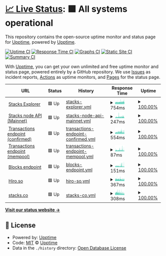 # [📈 Live Status](https://upptime.github.io/upptime): <!--live status--> **🟩 All systems operational**

This repository contains the open-source uptime monitor and status page for [Upptime](https://upptime.js.org), powered by [Upptime](https://github.com/upptime/upptime).

[![Uptime CI](https://github.com/aulneau/stacks-status/workflows/Uptime%20CI/badge.svg)](https://github.com/upptime/upptime/actions?query=workflow%3A%22Uptime+CI%22)
[![Response Time CI](https://github.com/aulneau/stacks-status/workflows/Response%20Time%20CI/badge.svg)](https://github.com/upptime/upptime/actions?query=workflow%3A%22Response+Time+CI%22)
[![Graphs CI](https://github.com/aulneau/stacks-status/workflows/Graphs%20CI/badge.svg)](https://github.com/upptime/upptime/actions?query=workflow%3A%22Graphs+CI%22)
[![Static Site CI](https://github.com/aulneau/stacks-status/workflows/Static%20Site%20CI/badge.svg)](https://github.com/upptime/upptime/actions?query=workflow%3A%22Static+Site+CI%22)
[![Summary CI](https://github.com/aulneau/stacks-status/workflows/Summary%20CI/badge.svg)](https://github.com/upptime/upptime/actions?query=workflow%3A%22Summary+CI%22)

With [Upptime](https://upptime.js.org), you can get your own unlimited and free uptime monitor and status page, powered entirely by a GitHub repository. We use [Issues](https://github.com/upptime/upptime/issues) as incident reports, [Actions](https://github.com/upptime/upptime/actions) as uptime monitors, and [Pages](https://upptime.github.io/upptime) for the status page.

<!--start: status pages-->
<!-- This summary is generated by Upptime (https://github.com/upptime/upptime) -->
<!-- Do not edit this manually, your changes will be overwritten -->
<!-- prettier-ignore -->
| URL | Status | History | Response Time | Uptime |
| --- | ------ | ------- | ------------- | ------ |
| <img alt="" src="https://favicons.githubusercontent.com/explorer.stacks.co" height="13"> [Stacks Explorer](https://explorer.stacks.co) | 🟩 Up | [stacks-explorer.yml](https://github.com/aulneau/stacks-status/commits/HEAD/history/stacks-explorer.yml) | <details><summary><img alt="Response time graph" src="./graphs/stacks-explorer/response-time-week.png" height="20"> 754ms</summary><br><a href="https://stacks-status.com/history/stacks-explorer"><img alt="Response time 770" src="https://img.shields.io/endpoint?url=https%3A%2F%2Fraw.githubusercontent.com%2Faulneau%2Fstacks-status%2FHEAD%2Fapi%2Fstacks-explorer%2Fresponse-time.json"></a><br><a href="https://stacks-status.com/history/stacks-explorer"><img alt="24-hour response time 867" src="https://img.shields.io/endpoint?url=https%3A%2F%2Fraw.githubusercontent.com%2Faulneau%2Fstacks-status%2FHEAD%2Fapi%2Fstacks-explorer%2Fresponse-time-day.json"></a><br><a href="https://stacks-status.com/history/stacks-explorer"><img alt="7-day response time 754" src="https://img.shields.io/endpoint?url=https%3A%2F%2Fraw.githubusercontent.com%2Faulneau%2Fstacks-status%2FHEAD%2Fapi%2Fstacks-explorer%2Fresponse-time-week.json"></a><br><a href="https://stacks-status.com/history/stacks-explorer"><img alt="30-day response time 770" src="https://img.shields.io/endpoint?url=https%3A%2F%2Fraw.githubusercontent.com%2Faulneau%2Fstacks-status%2FHEAD%2Fapi%2Fstacks-explorer%2Fresponse-time-month.json"></a><br><a href="https://stacks-status.com/history/stacks-explorer"><img alt="1-year response time 770" src="https://img.shields.io/endpoint?url=https%3A%2F%2Fraw.githubusercontent.com%2Faulneau%2Fstacks-status%2FHEAD%2Fapi%2Fstacks-explorer%2Fresponse-time-year.json"></a></details> | <details><summary><a href="https://stacks-status.com/history/stacks-explorer">100.00%</a></summary><a href="https://stacks-status.com/history/stacks-explorer"><img alt="All-time uptime 100.00%" src="https://img.shields.io/endpoint?url=https%3A%2F%2Fraw.githubusercontent.com%2Faulneau%2Fstacks-status%2FHEAD%2Fapi%2Fstacks-explorer%2Fuptime.json"></a><br><a href="https://stacks-status.com/history/stacks-explorer"><img alt="24-hour uptime 100.00%" src="https://img.shields.io/endpoint?url=https%3A%2F%2Fraw.githubusercontent.com%2Faulneau%2Fstacks-status%2FHEAD%2Fapi%2Fstacks-explorer%2Fuptime-day.json"></a><br><a href="https://stacks-status.com/history/stacks-explorer"><img alt="7-day uptime 100.00%" src="https://img.shields.io/endpoint?url=https%3A%2F%2Fraw.githubusercontent.com%2Faulneau%2Fstacks-status%2FHEAD%2Fapi%2Fstacks-explorer%2Fuptime-week.json"></a><br><a href="https://stacks-status.com/history/stacks-explorer"><img alt="30-day uptime 100.00%" src="https://img.shields.io/endpoint?url=https%3A%2F%2Fraw.githubusercontent.com%2Faulneau%2Fstacks-status%2FHEAD%2Fapi%2Fstacks-explorer%2Fuptime-month.json"></a><br><a href="https://stacks-status.com/history/stacks-explorer"><img alt="1-year uptime 100.00%" src="https://img.shields.io/endpoint?url=https%3A%2F%2Fraw.githubusercontent.com%2Faulneau%2Fstacks-status%2FHEAD%2Fapi%2Fstacks-explorer%2Fuptime-year.json"></a></details>
| <img alt="" src="https://favicons.githubusercontent.com/stacks-node-api.stacks.co" height="13"> [Stacks node API (Mainnet)](https://stacks-node-api.stacks.co) | 🟩 Up | [stacks-node-api-mainnet.yml](https://github.com/aulneau/stacks-status/commits/HEAD/history/stacks-node-api-mainnet.yml) | <details><summary><img alt="Response time graph" src="./graphs/stacks-node-api-mainnet/response-time-week.png" height="20"> 247ms</summary><br><a href="https://stacks-status.com/history/stacks-node-api-mainnet"><img alt="Response time 244" src="https://img.shields.io/endpoint?url=https%3A%2F%2Fraw.githubusercontent.com%2Faulneau%2Fstacks-status%2FHEAD%2Fapi%2Fstacks-node-api-mainnet%2Fresponse-time.json"></a><br><a href="https://stacks-status.com/history/stacks-node-api-mainnet"><img alt="24-hour response time 266" src="https://img.shields.io/endpoint?url=https%3A%2F%2Fraw.githubusercontent.com%2Faulneau%2Fstacks-status%2FHEAD%2Fapi%2Fstacks-node-api-mainnet%2Fresponse-time-day.json"></a><br><a href="https://stacks-status.com/history/stacks-node-api-mainnet"><img alt="7-day response time 247" src="https://img.shields.io/endpoint?url=https%3A%2F%2Fraw.githubusercontent.com%2Faulneau%2Fstacks-status%2FHEAD%2Fapi%2Fstacks-node-api-mainnet%2Fresponse-time-week.json"></a><br><a href="https://stacks-status.com/history/stacks-node-api-mainnet"><img alt="30-day response time 244" src="https://img.shields.io/endpoint?url=https%3A%2F%2Fraw.githubusercontent.com%2Faulneau%2Fstacks-status%2FHEAD%2Fapi%2Fstacks-node-api-mainnet%2Fresponse-time-month.json"></a><br><a href="https://stacks-status.com/history/stacks-node-api-mainnet"><img alt="1-year response time 244" src="https://img.shields.io/endpoint?url=https%3A%2F%2Fraw.githubusercontent.com%2Faulneau%2Fstacks-status%2FHEAD%2Fapi%2Fstacks-node-api-mainnet%2Fresponse-time-year.json"></a></details> | <details><summary><a href="https://stacks-status.com/history/stacks-node-api-mainnet">100.00%</a></summary><a href="https://stacks-status.com/history/stacks-node-api-mainnet"><img alt="All-time uptime 100.00%" src="https://img.shields.io/endpoint?url=https%3A%2F%2Fraw.githubusercontent.com%2Faulneau%2Fstacks-status%2FHEAD%2Fapi%2Fstacks-node-api-mainnet%2Fuptime.json"></a><br><a href="https://stacks-status.com/history/stacks-node-api-mainnet"><img alt="24-hour uptime 100.00%" src="https://img.shields.io/endpoint?url=https%3A%2F%2Fraw.githubusercontent.com%2Faulneau%2Fstacks-status%2FHEAD%2Fapi%2Fstacks-node-api-mainnet%2Fuptime-day.json"></a><br><a href="https://stacks-status.com/history/stacks-node-api-mainnet"><img alt="7-day uptime 100.00%" src="https://img.shields.io/endpoint?url=https%3A%2F%2Fraw.githubusercontent.com%2Faulneau%2Fstacks-status%2FHEAD%2Fapi%2Fstacks-node-api-mainnet%2Fuptime-week.json"></a><br><a href="https://stacks-status.com/history/stacks-node-api-mainnet"><img alt="30-day uptime 100.00%" src="https://img.shields.io/endpoint?url=https%3A%2F%2Fraw.githubusercontent.com%2Faulneau%2Fstacks-status%2FHEAD%2Fapi%2Fstacks-node-api-mainnet%2Fuptime-month.json"></a><br><a href="https://stacks-status.com/history/stacks-node-api-mainnet"><img alt="1-year uptime 100.00%" src="https://img.shields.io/endpoint?url=https%3A%2F%2Fraw.githubusercontent.com%2Faulneau%2Fstacks-status%2FHEAD%2Fapi%2Fstacks-node-api-mainnet%2Fuptime-year.json"></a></details>
| <img alt="" src="https://favicons.githubusercontent.com/stacks-node-api.stacks.co" height="13"> [Transactions endpoint (confirmed)](https://stacks-node-api.stacks.co/extended/v1/tx) | 🟩 Up | [transactions-endpoint-confirmed.yml](https://github.com/aulneau/stacks-status/commits/HEAD/history/transactions-endpoint-confirmed.yml) | <details><summary><img alt="Response time graph" src="./graphs/transactions-endpoint-confirmed/response-time-week.png" height="20"> 554ms</summary><br><a href="https://stacks-status.com/history/transactions-endpoint-confirmed"><img alt="Response time 528" src="https://img.shields.io/endpoint?url=https%3A%2F%2Fraw.githubusercontent.com%2Faulneau%2Fstacks-status%2FHEAD%2Fapi%2Ftransactions-endpoint-confirmed%2Fresponse-time.json"></a><br><a href="https://stacks-status.com/history/transactions-endpoint-confirmed"><img alt="24-hour response time 571" src="https://img.shields.io/endpoint?url=https%3A%2F%2Fraw.githubusercontent.com%2Faulneau%2Fstacks-status%2FHEAD%2Fapi%2Ftransactions-endpoint-confirmed%2Fresponse-time-day.json"></a><br><a href="https://stacks-status.com/history/transactions-endpoint-confirmed"><img alt="7-day response time 554" src="https://img.shields.io/endpoint?url=https%3A%2F%2Fraw.githubusercontent.com%2Faulneau%2Fstacks-status%2FHEAD%2Fapi%2Ftransactions-endpoint-confirmed%2Fresponse-time-week.json"></a><br><a href="https://stacks-status.com/history/transactions-endpoint-confirmed"><img alt="30-day response time 528" src="https://img.shields.io/endpoint?url=https%3A%2F%2Fraw.githubusercontent.com%2Faulneau%2Fstacks-status%2FHEAD%2Fapi%2Ftransactions-endpoint-confirmed%2Fresponse-time-month.json"></a><br><a href="https://stacks-status.com/history/transactions-endpoint-confirmed"><img alt="1-year response time 528" src="https://img.shields.io/endpoint?url=https%3A%2F%2Fraw.githubusercontent.com%2Faulneau%2Fstacks-status%2FHEAD%2Fapi%2Ftransactions-endpoint-confirmed%2Fresponse-time-year.json"></a></details> | <details><summary><a href="https://stacks-status.com/history/transactions-endpoint-confirmed">100.00%</a></summary><a href="https://stacks-status.com/history/transactions-endpoint-confirmed"><img alt="All-time uptime 100.00%" src="https://img.shields.io/endpoint?url=https%3A%2F%2Fraw.githubusercontent.com%2Faulneau%2Fstacks-status%2FHEAD%2Fapi%2Ftransactions-endpoint-confirmed%2Fuptime.json"></a><br><a href="https://stacks-status.com/history/transactions-endpoint-confirmed"><img alt="24-hour uptime 100.00%" src="https://img.shields.io/endpoint?url=https%3A%2F%2Fraw.githubusercontent.com%2Faulneau%2Fstacks-status%2FHEAD%2Fapi%2Ftransactions-endpoint-confirmed%2Fuptime-day.json"></a><br><a href="https://stacks-status.com/history/transactions-endpoint-confirmed"><img alt="7-day uptime 100.00%" src="https://img.shields.io/endpoint?url=https%3A%2F%2Fraw.githubusercontent.com%2Faulneau%2Fstacks-status%2FHEAD%2Fapi%2Ftransactions-endpoint-confirmed%2Fuptime-week.json"></a><br><a href="https://stacks-status.com/history/transactions-endpoint-confirmed"><img alt="30-day uptime 100.00%" src="https://img.shields.io/endpoint?url=https%3A%2F%2Fraw.githubusercontent.com%2Faulneau%2Fstacks-status%2FHEAD%2Fapi%2Ftransactions-endpoint-confirmed%2Fuptime-month.json"></a><br><a href="https://stacks-status.com/history/transactions-endpoint-confirmed"><img alt="1-year uptime 100.00%" src="https://img.shields.io/endpoint?url=https%3A%2F%2Fraw.githubusercontent.com%2Faulneau%2Fstacks-status%2FHEAD%2Fapi%2Ftransactions-endpoint-confirmed%2Fuptime-year.json"></a></details>
| <img alt="" src="https://favicons.githubusercontent.com/stacks-node-api.stacks.co" height="13"> [Transactions endpoint (mempool)](https://stacks-node-api.stacks.co/extended/v1/tx/mempool) | 🟩 Up | [transactions-endpoint-mempool.yml](https://github.com/aulneau/stacks-status/commits/HEAD/history/transactions-endpoint-mempool.yml) | <details><summary><img alt="Response time graph" src="./graphs/transactions-endpoint-mempool/response-time-week.png" height="20"> 87ms</summary><br><a href="https://stacks-status.com/history/transactions-endpoint-mempool"><img alt="Response time 101" src="https://img.shields.io/endpoint?url=https%3A%2F%2Fraw.githubusercontent.com%2Faulneau%2Fstacks-status%2FHEAD%2Fapi%2Ftransactions-endpoint-mempool%2Fresponse-time.json"></a><br><a href="https://stacks-status.com/history/transactions-endpoint-mempool"><img alt="24-hour response time 71" src="https://img.shields.io/endpoint?url=https%3A%2F%2Fraw.githubusercontent.com%2Faulneau%2Fstacks-status%2FHEAD%2Fapi%2Ftransactions-endpoint-mempool%2Fresponse-time-day.json"></a><br><a href="https://stacks-status.com/history/transactions-endpoint-mempool"><img alt="7-day response time 87" src="https://img.shields.io/endpoint?url=https%3A%2F%2Fraw.githubusercontent.com%2Faulneau%2Fstacks-status%2FHEAD%2Fapi%2Ftransactions-endpoint-mempool%2Fresponse-time-week.json"></a><br><a href="https://stacks-status.com/history/transactions-endpoint-mempool"><img alt="30-day response time 101" src="https://img.shields.io/endpoint?url=https%3A%2F%2Fraw.githubusercontent.com%2Faulneau%2Fstacks-status%2FHEAD%2Fapi%2Ftransactions-endpoint-mempool%2Fresponse-time-month.json"></a><br><a href="https://stacks-status.com/history/transactions-endpoint-mempool"><img alt="1-year response time 101" src="https://img.shields.io/endpoint?url=https%3A%2F%2Fraw.githubusercontent.com%2Faulneau%2Fstacks-status%2FHEAD%2Fapi%2Ftransactions-endpoint-mempool%2Fresponse-time-year.json"></a></details> | <details><summary><a href="https://stacks-status.com/history/transactions-endpoint-mempool">100.00%</a></summary><a href="https://stacks-status.com/history/transactions-endpoint-mempool"><img alt="All-time uptime 100.00%" src="https://img.shields.io/endpoint?url=https%3A%2F%2Fraw.githubusercontent.com%2Faulneau%2Fstacks-status%2FHEAD%2Fapi%2Ftransactions-endpoint-mempool%2Fuptime.json"></a><br><a href="https://stacks-status.com/history/transactions-endpoint-mempool"><img alt="24-hour uptime 100.00%" src="https://img.shields.io/endpoint?url=https%3A%2F%2Fraw.githubusercontent.com%2Faulneau%2Fstacks-status%2FHEAD%2Fapi%2Ftransactions-endpoint-mempool%2Fuptime-day.json"></a><br><a href="https://stacks-status.com/history/transactions-endpoint-mempool"><img alt="7-day uptime 100.00%" src="https://img.shields.io/endpoint?url=https%3A%2F%2Fraw.githubusercontent.com%2Faulneau%2Fstacks-status%2FHEAD%2Fapi%2Ftransactions-endpoint-mempool%2Fuptime-week.json"></a><br><a href="https://stacks-status.com/history/transactions-endpoint-mempool"><img alt="30-day uptime 100.00%" src="https://img.shields.io/endpoint?url=https%3A%2F%2Fraw.githubusercontent.com%2Faulneau%2Fstacks-status%2FHEAD%2Fapi%2Ftransactions-endpoint-mempool%2Fuptime-month.json"></a><br><a href="https://stacks-status.com/history/transactions-endpoint-mempool"><img alt="1-year uptime 100.00%" src="https://img.shields.io/endpoint?url=https%3A%2F%2Fraw.githubusercontent.com%2Faulneau%2Fstacks-status%2FHEAD%2Fapi%2Ftransactions-endpoint-mempool%2Fuptime-year.json"></a></details>
| <img alt="" src="https://favicons.githubusercontent.com/stacks-node-api.stacks.co" height="13"> [Blocks endpoint](https://stacks-node-api.stacks.co/extended/v1/block) | 🟩 Up | [blocks-endpoint.yml](https://github.com/aulneau/stacks-status/commits/HEAD/history/blocks-endpoint.yml) | <details><summary><img alt="Response time graph" src="./graphs/blocks-endpoint/response-time-week.png" height="20"> 151ms</summary><br><a href="https://stacks-status.com/history/blocks-endpoint"><img alt="Response time 151" src="https://img.shields.io/endpoint?url=https%3A%2F%2Fraw.githubusercontent.com%2Faulneau%2Fstacks-status%2FHEAD%2Fapi%2Fblocks-endpoint%2Fresponse-time.json"></a><br><a href="https://stacks-status.com/history/blocks-endpoint"><img alt="24-hour response time 134" src="https://img.shields.io/endpoint?url=https%3A%2F%2Fraw.githubusercontent.com%2Faulneau%2Fstacks-status%2FHEAD%2Fapi%2Fblocks-endpoint%2Fresponse-time-day.json"></a><br><a href="https://stacks-status.com/history/blocks-endpoint"><img alt="7-day response time 151" src="https://img.shields.io/endpoint?url=https%3A%2F%2Fraw.githubusercontent.com%2Faulneau%2Fstacks-status%2FHEAD%2Fapi%2Fblocks-endpoint%2Fresponse-time-week.json"></a><br><a href="https://stacks-status.com/history/blocks-endpoint"><img alt="30-day response time 151" src="https://img.shields.io/endpoint?url=https%3A%2F%2Fraw.githubusercontent.com%2Faulneau%2Fstacks-status%2FHEAD%2Fapi%2Fblocks-endpoint%2Fresponse-time-month.json"></a><br><a href="https://stacks-status.com/history/blocks-endpoint"><img alt="1-year response time 151" src="https://img.shields.io/endpoint?url=https%3A%2F%2Fraw.githubusercontent.com%2Faulneau%2Fstacks-status%2FHEAD%2Fapi%2Fblocks-endpoint%2Fresponse-time-year.json"></a></details> | <details><summary><a href="https://stacks-status.com/history/blocks-endpoint">100.00%</a></summary><a href="https://stacks-status.com/history/blocks-endpoint"><img alt="All-time uptime 100.00%" src="https://img.shields.io/endpoint?url=https%3A%2F%2Fraw.githubusercontent.com%2Faulneau%2Fstacks-status%2FHEAD%2Fapi%2Fblocks-endpoint%2Fuptime.json"></a><br><a href="https://stacks-status.com/history/blocks-endpoint"><img alt="24-hour uptime 100.00%" src="https://img.shields.io/endpoint?url=https%3A%2F%2Fraw.githubusercontent.com%2Faulneau%2Fstacks-status%2FHEAD%2Fapi%2Fblocks-endpoint%2Fuptime-day.json"></a><br><a href="https://stacks-status.com/history/blocks-endpoint"><img alt="7-day uptime 100.00%" src="https://img.shields.io/endpoint?url=https%3A%2F%2Fraw.githubusercontent.com%2Faulneau%2Fstacks-status%2FHEAD%2Fapi%2Fblocks-endpoint%2Fuptime-week.json"></a><br><a href="https://stacks-status.com/history/blocks-endpoint"><img alt="30-day uptime 100.00%" src="https://img.shields.io/endpoint?url=https%3A%2F%2Fraw.githubusercontent.com%2Faulneau%2Fstacks-status%2FHEAD%2Fapi%2Fblocks-endpoint%2Fuptime-month.json"></a><br><a href="https://stacks-status.com/history/blocks-endpoint"><img alt="1-year uptime 100.00%" src="https://img.shields.io/endpoint?url=https%3A%2F%2Fraw.githubusercontent.com%2Faulneau%2Fstacks-status%2FHEAD%2Fapi%2Fblocks-endpoint%2Fuptime-year.json"></a></details>
| <img alt="" src="https://favicons.githubusercontent.com/hiro.so" height="13"> [Hiro.so](https://hiro.so) | 🟩 Up | [hiro-so.yml](https://github.com/aulneau/stacks-status/commits/HEAD/history/hiro-so.yml) | <details><summary><img alt="Response time graph" src="./graphs/hiro-so/response-time-week.png" height="20"> 367ms</summary><br><a href="https://stacks-status.com/history/hiro-so"><img alt="Response time 409" src="https://img.shields.io/endpoint?url=https%3A%2F%2Fraw.githubusercontent.com%2Faulneau%2Fstacks-status%2FHEAD%2Fapi%2Fhiro-so%2Fresponse-time.json"></a><br><a href="https://stacks-status.com/history/hiro-so"><img alt="24-hour response time 315" src="https://img.shields.io/endpoint?url=https%3A%2F%2Fraw.githubusercontent.com%2Faulneau%2Fstacks-status%2FHEAD%2Fapi%2Fhiro-so%2Fresponse-time-day.json"></a><br><a href="https://stacks-status.com/history/hiro-so"><img alt="7-day response time 367" src="https://img.shields.io/endpoint?url=https%3A%2F%2Fraw.githubusercontent.com%2Faulneau%2Fstacks-status%2FHEAD%2Fapi%2Fhiro-so%2Fresponse-time-week.json"></a><br><a href="https://stacks-status.com/history/hiro-so"><img alt="30-day response time 409" src="https://img.shields.io/endpoint?url=https%3A%2F%2Fraw.githubusercontent.com%2Faulneau%2Fstacks-status%2FHEAD%2Fapi%2Fhiro-so%2Fresponse-time-month.json"></a><br><a href="https://stacks-status.com/history/hiro-so"><img alt="1-year response time 409" src="https://img.shields.io/endpoint?url=https%3A%2F%2Fraw.githubusercontent.com%2Faulneau%2Fstacks-status%2FHEAD%2Fapi%2Fhiro-so%2Fresponse-time-year.json"></a></details> | <details><summary><a href="https://stacks-status.com/history/hiro-so">100.00%</a></summary><a href="https://stacks-status.com/history/hiro-so"><img alt="All-time uptime 100.00%" src="https://img.shields.io/endpoint?url=https%3A%2F%2Fraw.githubusercontent.com%2Faulneau%2Fstacks-status%2FHEAD%2Fapi%2Fhiro-so%2Fuptime.json"></a><br><a href="https://stacks-status.com/history/hiro-so"><img alt="24-hour uptime 100.00%" src="https://img.shields.io/endpoint?url=https%3A%2F%2Fraw.githubusercontent.com%2Faulneau%2Fstacks-status%2FHEAD%2Fapi%2Fhiro-so%2Fuptime-day.json"></a><br><a href="https://stacks-status.com/history/hiro-so"><img alt="7-day uptime 100.00%" src="https://img.shields.io/endpoint?url=https%3A%2F%2Fraw.githubusercontent.com%2Faulneau%2Fstacks-status%2FHEAD%2Fapi%2Fhiro-so%2Fuptime-week.json"></a><br><a href="https://stacks-status.com/history/hiro-so"><img alt="30-day uptime 100.00%" src="https://img.shields.io/endpoint?url=https%3A%2F%2Fraw.githubusercontent.com%2Faulneau%2Fstacks-status%2FHEAD%2Fapi%2Fhiro-so%2Fuptime-month.json"></a><br><a href="https://stacks-status.com/history/hiro-so"><img alt="1-year uptime 100.00%" src="https://img.shields.io/endpoint?url=https%3A%2F%2Fraw.githubusercontent.com%2Faulneau%2Fstacks-status%2FHEAD%2Fapi%2Fhiro-so%2Fuptime-year.json"></a></details>
| <img alt="" src="https://favicons.githubusercontent.com/stacks.co" height="13"> [stacks.co](https://stacks.co) | 🟩 Up | [stacks-co.yml](https://github.com/aulneau/stacks-status/commits/HEAD/history/stacks-co.yml) | <details><summary><img alt="Response time graph" src="./graphs/stacks-co/response-time-week.png" height="20"> 308ms</summary><br><a href="https://stacks-status.com/history/stacks-co"><img alt="Response time 317" src="https://img.shields.io/endpoint?url=https%3A%2F%2Fraw.githubusercontent.com%2Faulneau%2Fstacks-status%2FHEAD%2Fapi%2Fstacks-co%2Fresponse-time.json"></a><br><a href="https://stacks-status.com/history/stacks-co"><img alt="24-hour response time 255" src="https://img.shields.io/endpoint?url=https%3A%2F%2Fraw.githubusercontent.com%2Faulneau%2Fstacks-status%2FHEAD%2Fapi%2Fstacks-co%2Fresponse-time-day.json"></a><br><a href="https://stacks-status.com/history/stacks-co"><img alt="7-day response time 308" src="https://img.shields.io/endpoint?url=https%3A%2F%2Fraw.githubusercontent.com%2Faulneau%2Fstacks-status%2FHEAD%2Fapi%2Fstacks-co%2Fresponse-time-week.json"></a><br><a href="https://stacks-status.com/history/stacks-co"><img alt="30-day response time 317" src="https://img.shields.io/endpoint?url=https%3A%2F%2Fraw.githubusercontent.com%2Faulneau%2Fstacks-status%2FHEAD%2Fapi%2Fstacks-co%2Fresponse-time-month.json"></a><br><a href="https://stacks-status.com/history/stacks-co"><img alt="1-year response time 317" src="https://img.shields.io/endpoint?url=https%3A%2F%2Fraw.githubusercontent.com%2Faulneau%2Fstacks-status%2FHEAD%2Fapi%2Fstacks-co%2Fresponse-time-year.json"></a></details> | <details><summary><a href="https://stacks-status.com/history/stacks-co">100.00%</a></summary><a href="https://stacks-status.com/history/stacks-co"><img alt="All-time uptime 100.00%" src="https://img.shields.io/endpoint?url=https%3A%2F%2Fraw.githubusercontent.com%2Faulneau%2Fstacks-status%2FHEAD%2Fapi%2Fstacks-co%2Fuptime.json"></a><br><a href="https://stacks-status.com/history/stacks-co"><img alt="24-hour uptime 100.00%" src="https://img.shields.io/endpoint?url=https%3A%2F%2Fraw.githubusercontent.com%2Faulneau%2Fstacks-status%2FHEAD%2Fapi%2Fstacks-co%2Fuptime-day.json"></a><br><a href="https://stacks-status.com/history/stacks-co"><img alt="7-day uptime 100.00%" src="https://img.shields.io/endpoint?url=https%3A%2F%2Fraw.githubusercontent.com%2Faulneau%2Fstacks-status%2FHEAD%2Fapi%2Fstacks-co%2Fuptime-week.json"></a><br><a href="https://stacks-status.com/history/stacks-co"><img alt="30-day uptime 100.00%" src="https://img.shields.io/endpoint?url=https%3A%2F%2Fraw.githubusercontent.com%2Faulneau%2Fstacks-status%2FHEAD%2Fapi%2Fstacks-co%2Fuptime-month.json"></a><br><a href="https://stacks-status.com/history/stacks-co"><img alt="1-year uptime 100.00%" src="https://img.shields.io/endpoint?url=https%3A%2F%2Fraw.githubusercontent.com%2Faulneau%2Fstacks-status%2FHEAD%2Fapi%2Fstacks-co%2Fuptime-year.json"></a></details>

<!--end: status pages-->

[**Visit our status website →**](https://upptime.github.io/upptime)

## 📄 License

- Powered by: [Upptime](https://github.com/upptime/upptime)
- Code: [MIT](./LICENSE) © [Upptime](https://upptime.js.org)
- Data in the `./history` directory: [Open Database License](https://opendatacommons.org/licenses/odbl/1-0/)
